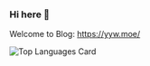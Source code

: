 ### Hi here 👋

<!--
**yuanyiwei/yuanyiwei** is a ✨ _special_ ✨ repository because its `README.md` (this file) appears on your GitHub profile.

Here are some ideas to get you started:

- 🔭 I’m currently working on ...
- 🌱 I’m currently learning ...
- 👯 I’m looking to collaborate on ...
- 🤔 I’m looking for help with ...
- 💬 Ask me about ...
- 📫 How to reach me: ...
- 😄 Pronouns: ...
- ⚡ Fun fact: ...
-->

Welcome to Blog: https://yyw.moe/

![Top Languages Card](https://github-readme-stats.vercel.app/api/top-langs/?username=yuanyiwei&layout=compact)
